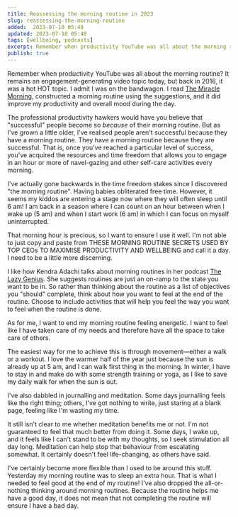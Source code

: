```yaml
---
title: Reassessing the morning routine in 2023
slug: reassessing-the-morning-routine
added:  2023-07-10 05:40
updated: 2023-07-10 05:40
tags: [wellbeing, podcasts]
excerpt: Remember when productivity YouTube was all about the morning routine? It remains to be an engagement-generating video topic today, but back in 2016 it was a hot HOT topic.
publish: true
---
```


Remember when productivity YouTube was all about the morning routine? It remains an engagement-generating video topic today, but back in 2016, it was a hot HOT topic. I admit I was on the bandwagon. I read [The Miracle Morning](https://miraclemorning.com/), constructed a morning routine using the suggestions, and it did improve my productivity and overall mood during the day.

The professional productivity hawkers would have you believe that "successful" people become so *because* of their morning routine. But as I've grown a little older, I've realised people aren't successful because they have a morning routine. They have a morning routine because they are successful. That is, once you've reached a particular level of success, you've acquired the resources and time freedom that allows you to engage in an hour or more of navel-gazing and other self-care activities every morning. 

I've actually gone backwards in the time freedom stakes since I discovered "the morning routine". Having babies obliterated free time. However, it seems my kiddos are entering a stage now where they will often sleep until 6 am! I am back in a season where I can count on an hour between when I wake up (5 am) and when I start work (6 am) in which I can focus on myself uninterrupted.

That morning hour is precious, so I want to ensure I use it well. I'm not able to just copy and paste from THESE MORNING ROUTINE SECRETS USED BY TOP CEOs TO MAXIMISE PRODUCTIVITY AND WELLBEING and call it a day. I need to be a little more discerning. 

I like how Kendra Adachi talks about morning routines in her podcast [The Lazy Genius](https://www.thelazygeniuscollective.com/lazy). She suggests routines are just an on-ramp to the state you want to be in. So rather than thinking about the routine as a list of objectives you "should" complete, think about how you want to feel at the end of the routine. Choose to include activities that will help you feel the way you want to feel when the routine is done.

As for me, I want to end my morning routine feeling energetic. I want to feel like I have taken care of my needs and therefore have all the space to take care of others. 

The easiest way for me to achieve this is through movement—either a walk or a workout. I love the warmer half of the year just because the sun is already up at 5 am, and I can walk first thing in the morning. In winter, I have to stay in and make do with some strength training or yoga, as I like to save my daily walk for when the sun is out. 

I've also dabbled in journalling and meditation. Some days journalling feels like the right thing; others, I've got nothing to write, just staring at a blank page, feeling like I'm wasting my time. 

It still isn't clear to me whether meditation benefits me or not. I'm not guaranteed to feel that much better from doing it. Some days, I wake up, and it feels like I can't stand to be with my thoughts, so I seek stimulation all day long. Meditation can help stop that behaviour from escalating somewhat. It certainly doesn't feel life-changing, as others have said. 

I've certainly become more flexible than I used to be around this stuff. Yesterday my morning routine was to sleep an extra hour. That is what I needed to feel good at the end of my routine! I've also dropped the all-or-nothing thinking around morning routines. Because the routine helps me have a good day, it does not mean that not completing the routine will ensure I have a bad day. 


